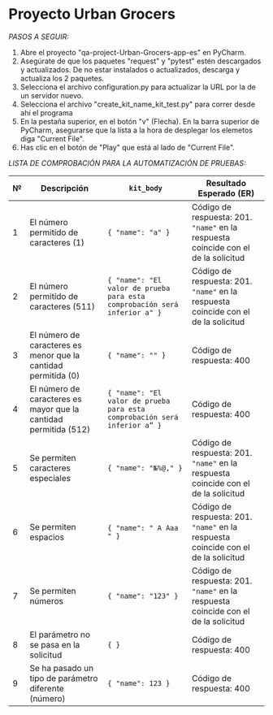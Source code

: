 # Proyecto Urban Grocers

*PASOS A SEGUIR:*

1. Abre el proyecto "qa-project-Urban-Grocers-app-es" en PyCharm.
2. Asegúrate de que los paquetes "request" y "pytest" estén descargados y actualizados. De no estar instalados o actualizados, descarga y actualiza los 2 paquetes. 
3. Selecciona el archivo configuration.py para actualizar la URL por la de un servidor nuevo. 
4. Selecciona el archivo "create_kit_name_kit_test.py" para correr desde ahí el programa
5. En la pestaña superior, en el botón "v" (Flecha). En la barra superior de PyCharm, asegurarse que la lista a la hora de desplegar los elemetos diga "Current File".
6. Has clic en el botón de "Play" que está al lado de "Current File".  

*LISTA DE COMPROBACIÓN PARA LA AUTOMATIZACIÓN DE PRUEBAS:*

| № | Descripción                                                      | `kit_body`                                                                | Resultado Esperado (ER)                                                            |
| - | ---------------------------------------------------------------- | ------------------------------------------------------------------------- | ---------------------------------------------------------------------------------- |
| 1 | El número permitido de caracteres (1)                            | `{ "name": "a" }`                                                         | Código de respuesta: 201. `"name"` en la respuesta coincide con el de la solicitud |
| 2 | El número permitido de caracteres (511)                          | `{ "name": "El valor de prueba para esta comprobación será inferior a" }` | Código de respuesta: 201. `"name"` en la respuesta coincide con el de la solicitud |
| 3 | El número de caracteres es menor que la cantidad permitida (0)   | `{ "name": "" }`                                                          | Código de respuesta: 400                                                           |
| 4 | El número de caracteres es mayor que la cantidad permitida (512) | `{ "name": "El valor de prueba para esta comprobación será inferior a” }` | Código de respuesta: 400                                                           |
| 5 | Se permiten caracteres especiales                                | `{ "name": "№%@," }`                                                      | Código de respuesta: 201. `"name"` en la respuesta coincide con el de la solicitud |
| 6 | Se permiten espacios                                             | `{ "name": " A Aaa " }`                                                   | Código de respuesta: 201. `"name"` en la respuesta coincide con el de la solicitud |
| 7 | Se permiten números                                              | `{ "name": "123" }`                                                       | Código de respuesta: 201. `"name"` en la respuesta coincide con el de la solicitud |
| 8 | El parámetro no se pasa en la solicitud                          | `{ }`                                                                     | Código de respuesta: 400                                                           |
| 9 | Se ha pasado un tipo de parámetro diferente (número)             | `{ "name": 123 }`                                                         | Código de respuesta: 400                                                           |




